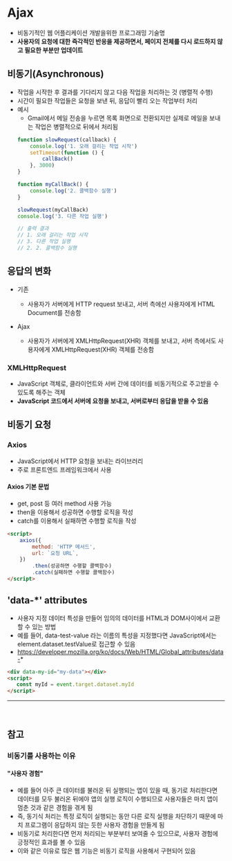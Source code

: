 # Ajax
- 비동기적인 웹 어플리케이션 개발을위한 프로그래밍 기술명
- **사용자의 요청에 대한 즉각적인 반응을 제공하면서, 페이지 전체를 다시 로드하지 않고 필요한 부분만 업데이트**

## 비동기(Asynchronous)
- 작업을 시작한 후 결과를 기다리지 않고 다음 작업을 처리하는 것 (병렬적 수행)
- 시간이 필요한 작업들은 요청을 보낸 뒤, 응답이 빨리 오는 작업부터 처리
- 예시
    - Gmail에서 메일 전송을 누르면 목록 화면으로 전환되지만 실제로 메일을 보내는 작업은 병렬적으로 뒤에서 처리됨
    ```javascript
    function slowRequest(callback) {
        console.log('1. 오래 걸리는 작업 시작')
        setTimeout(function () {
            callBack()
        }, 3000)
    }

    function myCallBack() {
        console.log('2. 콜백함수 실행')
    }

    slowRequest(myCallBack)
    console.log('3. 다른 작업 실행')

    // 출력 결과
    // 1. 오래 걸리는 작업 시작
    // 3. 다른 작업 실행
    // 2. 2. 콜백함수 실행
    ```

## 응답의 변화
- 기존
    - 사용자가 서버에게 HTTP request 보내고, 서버 측에선 사용자에게 HTML Document를 전송함

- Ajax
    - 사용자가 서버에게 XMLHttpRequest(XHR) 객체를 보내고, 서버 측에서도 사용자에게 XMLHttpRequest(XHR) 객체를 전송함

### XMLHttpRequest
- JavaScript 객체로, 클라이언트와 서버 간에 데이터를 비동기적으로 주고받을 수 있도록 해주는 객체
- **JavaScript 코드에서 서버에 요청을 보내고, 서버로부터 응답을 받을 수 있음**

## 비동기 요청

### Axios
- JavaScript에서 HTTP 요청을 보내는 라이브러리
- 주로 프론트엔드 프레임워크에서 사용

#### Axios 기본 문법
- get, post 등 여러 method 사용 가능
- then을 이용해서 성공하면 수행할 로직을 작성
- catch를 이용해서 실패하면 수행할 로직을 작성

```html
<script>
    axios({
        method: 'HTTP 메서드',
        url: `요청 URL`,
    })
        .then(성공하면 수행할 콜백함수)
        .catch(실패하면 수행할 콜백함수) 
</script>
```

## 'data-*' attributes
- 사용자 지정 데이터 특성을 만들어 임의의 데이터를 HTML과 DOM사이에서 교환할 수 있는 방법
- 예를 들어, data-test-value 라는 이름의 특성을 지정했다면 JavaScript에서는 element.dataset.testValue로 접근할 수 있음
- https://developer.mozilla.org/ko/docs/Web/HTML/Global_attributes/data-*

```html
<div data-my-id="my-data"></div>
<script>
   const myId = event.target.dataset.myId
</script>
```

---

<br>

## 참고

### 비동기를 사용하는 이유
#### "사용자 경험"
- 예를 들어 아주 큰 데이터를 불러온 뒤 실행되는 앱이 있을 때, 동기로 처리한다면 데이터를 모두 불러온 뒤에야 앱의 실행 로직이 수행되므로 사용자들은 마치 앱이 멈춘 것과 같은 경험을 겪게 됨
- 즉, 동기식 처리는 특정 로직이 실행되는 동안 다른 로직 실행을 차단하기 때문에 마치 프로그램이 응답하지 않는 듯한 사용자 경험을 만들게 됨
- 비동기로 처리한다면 먼저 처리되는 부분부터 보여줄 수 있으므로, 사용자 경험에 긍정적인 효과를 볼 수 있음
- 이와 같은 이유로 많은 웹 기능은 비동기 로직을 사용해서 구현되어 있음